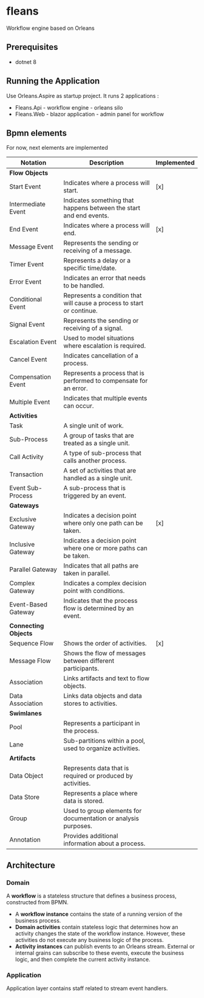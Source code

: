 # fleans
Workflow engine based on Orleans

## Prerequisites

- dotnet 8

## Running the Application

Use Orleans.Aspire as startup project.
It runs 2 applications :
- Fleans.Api - workflow engine - orleans silo 
- Fleans.Web - blazor application - admin panel for workflow

## Bpmn elements 
For now, next elements are implemented 

| Notation             | Description                                                                 | Implemented |
|----------------------|-----------------------------------------------------------------------------|-------------|
| **Flow Objects**     |                                                                             |             |
| Start Event          | Indicates where a process will start.                                        |     [x]     |
| Intermediate Event   | Indicates something that happens between the start and end events.           |             |
| End Event            | Indicates where a process will end.                                          |     [x]     |
| Message Event        | Represents the sending or receiving of a message.                            |             |
| Timer Event          | Represents a delay or a specific time/date.                                  |             |
| Error Event          | Indicates an error that needs to be handled.                                 |             |
| Conditional Event    | Represents a condition that will cause a process to start or continue.       |             |
| Signal Event         | Represents the sending or receiving of a signal.                             |             |
| Escalation Event     | Used to model situations where escalation is required.                       |             |
| Cancel Event         | Indicates cancellation of a process.                                         |             |
| Compensation Event   | Represents a process that is performed to compensate for an error.           |             |
| Multiple Event       | Indicates that multiple events can occur.                                    |             |
| **Activities**       |                                                                             |             |
| Task                 | A single unit of work.                                                      |             |
| Sub-Process          | A group of tasks that are treated as a single unit.                         |             |
| Call Activity        | A type of sub-process that calls another process.                            |             |
| Transaction          | A set of activities that are handled as a single unit.                      |             |
| Event Sub-Process    | A sub-process that is triggered by an event.                                 |             |
| **Gateways**         |                                                                             |             |
| Exclusive Gateway    | Indicates a decision point where only one path can be taken.                 |    [x]      |
| Inclusive Gateway    | Indicates a decision point where one or more paths can be taken.             |             |
| Parallel Gateway     | Indicates that all paths are taken in parallel.                              |             |
| Complex Gateway      | Indicates a complex decision point with conditions.                          |             |
| Event-Based Gateway  | Indicates that the process flow is determined by an event.                   |             |
| **Connecting Objects**|                                                                            |             |
| Sequence Flow        | Shows the order of activities.                                              |      [x]     |
| Message Flow         | Shows the flow of messages between different participants.                  |             |
| Association          | Links artifacts and text to flow objects.                                    |             |
| Data Association     | Links data objects and data stores to activities.                            |             |
| **Swimlanes**        |                                                                             |             |
| Pool                 | Represents a participant in the process.                                     |             |
| Lane                 | Sub-partitions within a pool, used to organize activities.                   |             |
| **Artifacts**        |                                                                             |             |
| Data Object          | Represents data that is required or produced by activities.                  |             |
| Data Store           | Represents a place where data is stored.                                     |             |
| Group                | Used to group elements for documentation or analysis purposes.               |             |
| Annotation           | Provides additional information about a process.                             |             |


## Architecture

### Domain

A **workflow** is a stateless structure that defines a business process, constructed from BPMN.

* A **workflow instance** contains the state of a running version of the business process.
* **Domain activities** contain stateless logic that determines how an activity changes the state of the workflow instance. However, these activities do not execute any business logic of the process.
* **Activity instances** can publish events to an Orleans stream. External or internal grains can subscribe to these events, execute the business logic, and then complete the current activity instance.

### Application

Application layer contains staff related to stream event handlers.


